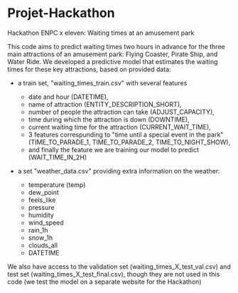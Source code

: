 # Projet-Hackathon
Hackathon ENPC x eleven: Waiting times at an amusement park

This code aims to predict waiting times two hours in advance for the three main attractions of an amusement park: Flying Coaster, Pirate Ship, and Water Ride. 
We developed a predictive model that estimates the waiting times for these key attractions, based on provided data:

* a train set, "waiting_times_train.csv" with several features
  * date and hour (DATETIME),
  * name of attraction (ENTITY_DESCRIPTION_SHORT),
  * number of people the attraction can take (ADJUST_CAPACITY),
  * time during which the attraction is down (DOWNTIME),
  * current waiting time for the attraction (CURRENT_WAIT_TIME),
  * 3 features correspunding to "time until a special event in the park" (TIME_TO_PARADE_1, TIME_TO_PARADE_2, TIME_TO_NIGHT_SHOW),
  * and finally the feature we are training our model to predict (WAIT_TIME_IN_2H)

* a set "weather_data.csv" providing extra information on the weather:
  * temperature (temp)
  * dew_point
  * feels_like
  * pressure
  * humidity
  * wind_speed
  * rain_1h
  * snow_1h
  * clouds_all
  * DATETIME

We also have access to the validation set (waiting_times_X_test_val.csv) and test set (waiting_times_X_test_final.csv), though they are not used in this code (we test the model on a separate website for the Hackathon)
